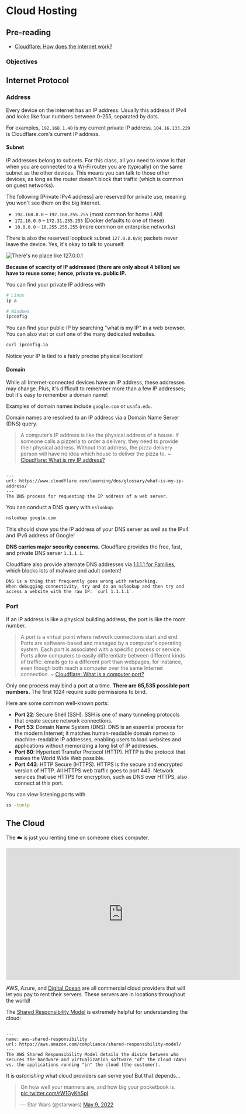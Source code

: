 # Cloud Hosting

## Pre-reading

- [Cloudflare: How does the Internet work?](https://www.cloudflare.com/learning/network-layer/how-does-the-internet-work/)

### Objectives

## Internet Protocol

### Address

Every device on the internet has an IP address. Usually this address if IPv4 and looks like four numbers between 0-255, separated by dots.

For examples, `192.168.1.40` is my current private IP address. `104.16.133.229` is Cloudflare.com's current IP address.

#### Subnet

IP addresses belong to subnets. For this class, all you need to know is that when you are connected to a Wi-Fi router you are (typically) on the same subnet as the other devices.
This means you can talk to those other devices, as long as the router doesn't block that traffic (which is common on guest networks).

The following [Private IPv4 address] are reserved for private use, meaning you won't see them on the big Internet.

- `192.168.0.0` – `192.168.255.255` (most common for home LAN)
- `172.16.0.0` – `172.31.255.255` (Docker defaults to one of these)
- `10.0.0.0` – `10.255.255.255` (more common on enterprise networks)

There is also the reserved loopback subnet `127.0.0.0/8`; packets never leave the device. Yes, it's okay to talk to yourself.

![There's no place like `127.0.0.1`](https://i.redd.it/rcokvkzk62a01.jpg)

**Because of scarcity of IP addressed (there are only about 4 billion) we have to reuse some; hence, private vs. public IP.**

You can find your private IP address with

```bash
# Linux
ip a
```

```powershell
# Windows
ipconfig
```

You can find your public IP by searching "what is my IP" in a web browser.
You can also visit or curl one of the many dedicated websites.

```bash
curl ipconfig.io
```

Notice your IP is tied to a fairly precise physical location!

#### Domain

While all Internet-connected devices have an IP address, these addresses may change. Plus, it's difficult to remember more than a few IP addresses; but it's easy to remember a domain name!

Examples of domain names include `google.com` or `usafa.edu`.

Domain names are resolved to an IP address via a Domain Name Server (DNS) query.

> A computer’s IP address is like the physical address of a house. If someone calls a pizzeria to order a delivery, they need to provide their physical address. Without that address, the pizza delivery person will have no idea which house to deliver the pizza to. ~ [Cloudflare: What is my IP address?](https://www.cloudflare.com/learning/dns/glossary/what-is-my-ip-address/)

```{figure} https://cf-assets.www.cloudflare.com/slt3lc6tev37/54NvR4ArYd9isJUmbz5wbW/5abc7d8ece3a915683f8ed71d47ea28e/ddos-dns.svg

---
url: https://www.cloudflare.com/learning/dns/glossary/what-is-my-ip-address/
---
The DNS process for requesting the IP address of a web server.
```

You can conduct a DNS query with `nslookup`.

```bash
nslookup google.com
```

This should show you the IP address of your DNS server as well as the IPv4 and IPv6 address of Google!

**DNS carries major security concerns.**
Cloudflare provides the free, fast, and private DNS server `1.1.1.1`.

Cloudflare also provide alternate DNS addresses via [1.1.1.1 for Families](https://blog.cloudflare.com/introducing-1-1-1-1-for-families/), which blocks lots of malware and adult content!

```{tip}
DNS is a thing that frequently goes wrong with networking.
When debugging connectivity, try and do an nslookup and then try and access a website with the raw IP: `curl 1.1.1.1`.
```

### Port

If an IP address is like a physical building address, the port is like the room number.

> A port is a virtual point where network connections start and end. Ports are software-based and managed by a computer's operating system. Each port is associated with a specific process or service. Ports allow computers to easily differentiate between different kinds of traffic: emails go to a different port than webpages, for instance, even though both reach a computer over the same Internet connection. ~ [Cloudflare: What is a computer port?](https://www.cloudflare.com/learning/network-layer/what-is-a-computer-port/)

Only one process may bind a port at a time.
**There are 65,535 possible port numbers.** The first 1024 require sudo permissions to bind.

Here are some common well-known ports:

- **Port 22**: Secure Shell (SSH). SSH is one of many tunneling protocols that create secure network connections.
- **Port 53**: Domain Name System (DNS). DNS is an essential process for the modern Internet; it matches human-readable domain names to machine-readable IP addresses, enabling users to load websites and applications without memorizing a long list of IP addresses.
- **Port 80**: Hypertext Transfer Protocol (HTTP). HTTP is the protocol that makes the World Wide Web possible.
- **Port 443**: HTTP Secure (HTTPS). HTTPS is the secure and encrypted version of HTTP. All HTTPS web traffic goes to port 443. Network services that use HTTPS for encryption, such as DNS over HTTPS, also connect at this port.

You can view listening ports with

```bash
ss -tunlp
```

## The Cloud

The ☁️ is just you renting time on someone elses computer.

<iframe
  src="https://iframe.videodelivery.net/ad2223e095b603c44858996d4a727ea4"
  width="640"
  height="360"
  frameborder="0"
  allow="autoplay; encrypted-media"
  allowfullscreen>
</iframe>

AWS, Azure, and [Digital Ocean](https://www.digitalocean.com/products/droplets) are all commercial cloud providers that will let you pay to rent their servers.
These servers are in locations throughout the world!

The [Shared Responsibility Model](https://aws.amazon.com/compliance/shared-responsibility-model/) is extremely helpful for understanding the cloud:

```{figure} https://d1.awsstatic.com/security-center/Shared_Responsibility_Model_V2.59d1eccec334b366627e9295b304202faf7b899b.jpg

---
name: aws-shared-responsibility
url: https://aws.amazon.com/compliance/shared-responsibility-model/
---
The AWS Shared Responsibility Model details the divide between who secures the hardware and virtualization software "of" the cloud (AWS) vs. the applications running "in" the cloud (the customer).
```

It is *astonishing* what cloud providers can serve you! But that depends...

<blockquote class="twitter-tweet"><p lang="en" dir="ltr">On how well your manners are, and how big your pocketbook is. <a href="https://t.co/rW1GyKhSpI">pic.twitter.com/rW1GyKhSpI</a></p>&mdash; Star Wars (@starwars) <a href="https://twitter.com/starwars/status/1523738635970834432?ref_src=twsrc%5Etfw">May 9, 2022</a></blockquote> <script async src="https://platform.twitter.com/widgets.js" charset="utf-8"></script>
